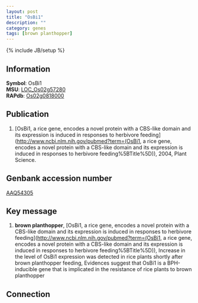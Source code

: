 ```yaml
---
layout: post
title: "OsBi1"
description: ""
category: genes
tags: [brown planthopper]
---
```

{% include JB/setup %}

## Information
__Symbol__: OsBi1  
__MSU__: [LOC_Os02g57280](http://rice.plantbiology.msu.edu/cgi-bin/ORF_infopage.cgi?orf=LOC_Os02g57280)  
__RAPdb__: [Os02g0818000](http://rapdb.dna.affrc.go.jp/viewer/gbrowse_details/irgsp1?name=Os02g0818000)  

## Publication
1. [OsBi1, a rice gene, encodes a novel protein with a CBS-like domain and its expression is induced in responses to herbivore feeding](http://www.ncbi.nlm.nih.gov/pubmed?term=(OsBi1, a rice gene, encodes a novel protein with a CBS-like domain and its expression is induced in responses to herbivore feeding%5BTitle%5D)), 2004, Plant Science.

## Genbank accession number
[AAQ54305](http://www.ncbi.nlm.nih.gov/nuccore/AAQ54305)

## Key message
1. __brown planthopper__, [OsBi1, a rice gene, encodes a novel protein with a CBS-like domain and its expression is induced in responses to herbivore feeding](http://www.ncbi.nlm.nih.gov/pubmed?term=(OsBi1, a rice gene, encodes a novel protein with a CBS-like domain and its expression is induced in responses to herbivore feeding%5BTitle%5D)),  Increase in the level of OsBi1 expression was detected in rice plants shortly after brown planthopper feeding, Evidences suggest that OsBi1 is a BPH-inducible gene that is implicated in the resistance of rice plants to brown planthopper

## Connection


